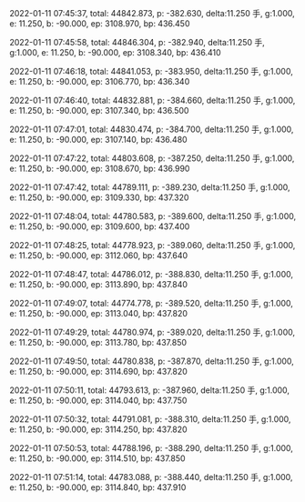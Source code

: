 2022-01-11 07:45:37, total: 44842.873, p: -382.630, delta:11.250 手, g:1.000, e: 11.250, b: -90.000, ep: 3108.970, bp: 436.450

2022-01-11 07:45:58, total: 44846.304, p: -382.940, delta:11.250 手, g:1.000, e: 11.250, b: -90.000, ep: 3108.340, bp: 436.410

2022-01-11 07:46:18, total: 44841.053, p: -383.950, delta:11.250 手, g:1.000, e: 11.250, b: -90.000, ep: 3106.770, bp: 436.340

2022-01-11 07:46:40, total: 44832.881, p: -384.660, delta:11.250 手, g:1.000, e: 11.250, b: -90.000, ep: 3107.340, bp: 436.500

2022-01-11 07:47:01, total: 44830.474, p: -384.700, delta:11.250 手, g:1.000, e: 11.250, b: -90.000, ep: 3107.140, bp: 436.480

2022-01-11 07:47:22, total: 44803.608, p: -387.250, delta:11.250 手, g:1.000, e: 11.250, b: -90.000, ep: 3108.670, bp: 436.990

2022-01-11 07:47:42, total: 44789.111, p: -389.230, delta:11.250 手, g:1.000, e: 11.250, b: -90.000, ep: 3109.330, bp: 437.320

2022-01-11 07:48:04, total: 44780.583, p: -389.600, delta:11.250 手, g:1.000, e: 11.250, b: -90.000, ep: 3109.600, bp: 437.400

2022-01-11 07:48:25, total: 44778.923, p: -389.060, delta:11.250 手, g:1.000, e: 11.250, b: -90.000, ep: 3112.060, bp: 437.640

2022-01-11 07:48:47, total: 44786.012, p: -388.830, delta:11.250 手, g:1.000, e: 11.250, b: -90.000, ep: 3113.890, bp: 437.840

2022-01-11 07:49:07, total: 44774.778, p: -389.520, delta:11.250 手, g:1.000, e: 11.250, b: -90.000, ep: 3113.040, bp: 437.820

2022-01-11 07:49:29, total: 44780.974, p: -389.020, delta:11.250 手, g:1.000, e: 11.250, b: -90.000, ep: 3113.780, bp: 437.850

2022-01-11 07:49:50, total: 44780.838, p: -387.870, delta:11.250 手, g:1.000, e: 11.250, b: -90.000, ep: 3114.690, bp: 437.820

2022-01-11 07:50:11, total: 44793.613, p: -387.960, delta:11.250 手, g:1.000, e: 11.250, b: -90.000, ep: 3114.040, bp: 437.750

2022-01-11 07:50:32, total: 44791.081, p: -388.310, delta:11.250 手, g:1.000, e: 11.250, b: -90.000, ep: 3114.250, bp: 437.820

2022-01-11 07:50:53, total: 44788.196, p: -388.290, delta:11.250 手, g:1.000, e: 11.250, b: -90.000, ep: 3114.510, bp: 437.850

2022-01-11 07:51:14, total: 44783.088, p: -388.440, delta:11.250 手, g:1.000, e: 11.250, b: -90.000, ep: 3114.840, bp: 437.910